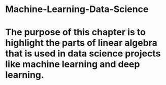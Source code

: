 # Machine-Learning-Data-Science



# The purpose of this chapter is to highlight the parts of linear algebra that is used in data science projects like machine learning and deep learning.


